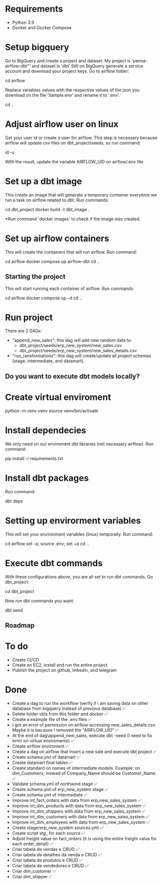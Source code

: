 # Requirements
  - Python 3.9
  - Docker and Docker Compose


# Setup bigquery
Go to BigQuery and create a project and dataset. My project is 'penna-airflow-dbt"' and dataset is 'dbt'.Still on BigQuery generate a service account and download your project keys. Go to airflow folder:

cd airflow

Replace variables values with the respective values of the json you download on the file 'Sample.env' and rename it to '.env'.`

cd ..


# Adjust airflow user on linux
Get your user id or create a user for airflow. This step is necessary because airflow will
update csv files on dbt_project/seeds, so run command:

id -u

With the result, update the variable AIRFLOW_UID on airflow/.env file


# Set up a dbt image
This create an image that will generate a temporary container everytime we run a task on airflow related to dbt. Run commands:

cd dbt_project
docker build -t dbt_image .

*Run command 'docker images' to check if the image was created.


# Set up airflow containers
This will create the containers that will run airflow. Run command:

cd airflow
docker compose up airflow-dbt
cd ..


## Starting the project
This will start running each container of airflow. Run commands:

cd airflow
docker compose up -d
cd ..


# Run project
There are 2 DAGs:
  - "append_new_sales": this dag will add new random data to:
    - dbt_project/seeds/erp_new_system/new_sales.csv
    - dbt_project/seeds/erp_new_system/new_sales_details.csv
  - "run_ransformations": this dag will create/update all project schemas (stage, intermediate, and datamart).


## Do you want to execute dbt models locally?


# Create virtual enviroment
python -m venv venv
source venv/bin/activate


# Install dependecies
We only need on our enviroment dbt libraries (not necessary airflow). Run command:

pip install -r requirements.txt


# Install dbt packages
Run command:

dbt deps


# Setting up envirorment variables
This will set your environment variables (linux) temporally. Run command:

cd airflow
set -a; source .env; set +a
cd ..


# Execute dbt commands
With these configurations above, you are all set to run dbt commands. Go dbt_project: 

cd dbt_project

Now run dbt commands you want:

dbt seed



## Roadmap

# To do
- Create CI/CD
- Create an EC2, install and run the entire project
- Publish the project on github, linkedin, and telegram

# Done
- Create a dag to run the workflow (verify if i am saving data on other database from bigquery instead of previous database) ✅
- Delete folder utils from this folder and docker ✅
- Create a example file of the .env files ✅
- I got an error of permission on airflow accessing new_sales_details.csv. Maybe it is because I removed the "AIRFLOW_UID" ✅
- At the end of dag\append_new_sales, execute dbt -seed (I need to fix error on virtual enviroments) ✅
- Create airflow enviroment ✅
- Create a dag on airflow that insert a new sale and execute dbt project ✅
- Create schema.yml of datamart ✅
- Create datamart final tables ✅
- Create standard on names of intermediate models. Example: on dim_Customers, instead of Company_Name should be Customer_Name ✅
- Validate schema.yml of northwind stage ✅
- Create schema.yml of erp_new_system stage ✅
- Create schema.yml of intermediate ✅
- Improve int_fact_orders with data from erp_new_sales_system ✅
- Improve int_dim_products with data from erp_new_sales_system ✅
- Improve int_dim_shippers with data from erp_new_sales_system ✅
- Improve int_dim_customers with data from erp_new_sales_system ✅
- Improve int_dim_employees with data from erp_new_sales_system ✅
- Create stage/erp_new_system sources.yml ✅
- Create script stg_ for each source ✅
- Adjust freight value on fact_orders (it is using the entire freight value for each order_detail) ✅
- Criar tabela de vendas e CRUD ✅
- Criar tabela de detalhes da venda e CRUD ✅
- Criar tabela de produtos e CRUD ✅
- Criar tabela de vendedores e CRUD ✅
- Criar dim_customer ✅
- Criar dim_shipper ✅